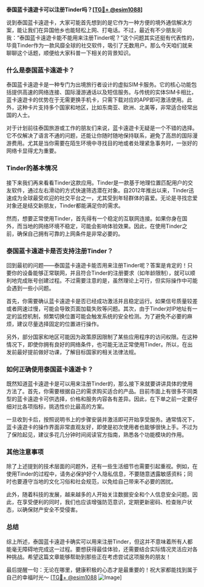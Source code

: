 **泰国蓝卡遠遊卡可以注册Tinder吗？[[TG💪+ @esim1088](https://t.me/s/esim1088)]**

说到泰国蓝卡遠遊卡，大家可能首先想到的是它作为一种方便的境外通信解决方案，能让我们在异国他乡也能轻松上网、打电话。不过，最近有不少朋友问我：“泰国蓝卡遠遊卡能不能用来注册Tinder呢？”这个问题其实还挺有代表性的，毕竟Tinder作为一款风靡全球的社交软件，吸引了无数用户。那么今天咱们就来聊聊这个话题，顺便给大家科普一下相关的背景知识。

### **什么是泰国蓝卡遠遊卡？**

泰国蓝卡遠遊卡是一种专门为出境旅行者设计的虚拟SIM卡服务。它的核心功能包括提供高速的网络连接、国际漫游通话以及短信服务。与传统的实体SIM卡相比，蓝卡遠遊卡的优势在于无需更换手机卡，只需下载对应的APP即可激活使用。此外，这种卡片支持多个国家和地区，比如东南亚、欧洲、北美等，非常适合经常出国的人士。

对于计划前往泰国旅游或工作的朋友们来说，蓝卡遠遊卡无疑是一个不错的选择。它不仅解决了语言不通的问题，还能让你随时随地保持联系，避免了高昂的国际漫游费用。尤其是当你需要在陌生环境中寻找目的地或者处理紧急事务时，一张好的网络卡显得尤为重要。

### **Tinder的基本情况**

接下来我们再来看看Tinder这款应用。Tinder是一款基于地理位置匹配用户的交友软件，通过左右滑动的方式快速筛选潜在对象。自2012年推出以来，Tinder迅速成为全球最受欢迎的社交平台之一，尤其受到年轻群体的喜爱。无论是寻找恋爱对象还是结交新朋友，Tinder都能满足你的需求。

然而，想要正常使用Tinder，首先得有一个稳定的互联网连接。如果你身在国外，而当地的网络环境不稳定，可能会影响体验效果。因此，在使用Tinder之前，确保自己拥有可靠的上网条件是非常必要的。

### **泰国蓝卡遠遊卡是否支持注册Tinder？**

回到最初的问题——泰国蓝卡遠遊卡能否用来注册Tinder呢？答案是肯定的！只要你的设备能够正常联网，并且符合Tinder的注册要求（如年龄限制），就可以顺利地完成账号创建过程。不过需要注意的是，虽然理论上可行，但实际操作中可能会遇到一些小问题。

首先，你需要确认蓝卡遠遊卡是否已经成功激活并且稳定运行。如果信号质量较差或者网速过慢，可能会导致页面加载失败等问题。其次，由于Tinder对IP地址有一定的监控机制，频繁切换位置可能会触发系统的安全检测。为了避免不必要的麻烦，建议尽量选择固定的位置进行操作。

另外，部分国家和地区可能因为政策原因限制了某些应用程序的访问权限。在这种情况下，即使你拥有良好的网络条件，也可能无法正常使用Tinder。所以，在出发前最好提前做好功课，了解目标国家的相关法律法规。

### **如何正确使用泰国蓝卡遠遊卡？**

既然知道蓝卡遠遊卡是可以用来注册Tinder的，那么接下来就要讲讲具体的使用方法了。首先，你需要根据自己的需求购买适合的产品。目前市面上有很多不同类型的蓝卡遠遊卡可供选择，价格和服务内容各有差异。因此，在下单之前一定要仔细对比各项指标，挑选性价比最高的方案。

一旦收到卡后，按照说明书上的步骤安装并激活即可开始享受服务。通常情况下，蓝卡遠遊卡的操作界面非常直观友好，即使是初次使用者也能够很快上手。不过为了保险起见，建议多花几分钟时间阅读官方指南，熟悉各个功能模块的作用。

### **其他注意事项**

除了上述提到的技术层面的问题外，还有一些生活细节也需要引起重视。例如，在使用Tinder的过程中，请务必保护好个人隐私信息，不要随意透露敏感资料；同时也要遵守当地的文化习俗和社会规范，以免给自己带来不必要的困扰。

此外，随着科技的发展，越来越多的人开始关注数据安全和个人信息安全问题。因此，在享受便利的同时，我们也应该增强防范意识，定期更新密码、检查账户状态，以确保财产安全不受侵害。

### **总结**

综上所述，泰国蓝卡遠遊卡确实可以用来注册Tinder，但这并不意味着所有人都能毫无障碍地完成这一过程。要想获得最佳体验，还需要结合实际情况灵活应对各种挑战。希望这篇文章能够帮助到那些正在考虑尝试这项服务的朋友！

最后提醒一句：无论在哪里，健康积极的心态才是最重要的！祝大家都能找到属于自己的幸福时光～ [[TG💪+ @esim1088](https://t.me/s/esim1088) ![Image](https://i.postimg.cc/4NQfJmqS/Snipaste-2025-05-13-00-14-12.png)]